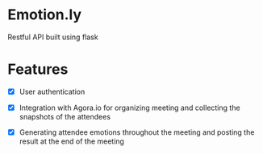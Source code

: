 # Emotion.ly
Restful API built using flask
# Features
- [x] User authentication
- [x] Integration with Agora.io for organizing meeting and collecting the snapshots of the attendees
- [x] Generating attendee emotions throughout the meeting and posting the result at the end of the meeting

